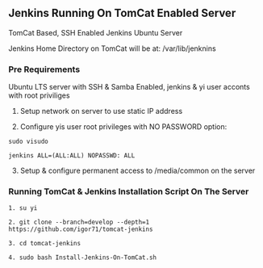 ## Jenkins Running On TomCat Enabled Server

TomCat Based, SSH Enabled Jenkins Ubuntu Server

Jenkins Home Directory on TomCat will be at: /var/lib/jenknins

### Pre Requirements

Ubuntu LTS server with SSH & Samba Enabled, jenkins & yi user acconts with root priviliges

1. Setup network on server to use static IP address

2. Configure yis user root privileges with NO PASSWORD option:
```
sudo visudo

jenkins ALL=(ALL:ALL) NOPASSWD: ALL
```
3. Setup & configure permanent access to /media/common on the server

### Running TomCat & Jenkins Installation Script On The Server
```
1. su yi

2. git clone --branch=develop --depth=1 https://github.com/igor71/tomcat-jenkins

3. cd tomcat-jenkins

4. sudo bash Install-Jenkins-On-TomCat.sh
```
